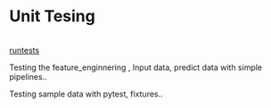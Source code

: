   <div class="jumbotron">
  <h1 class="display-3">Unit Tesing</h1><br>
   <a class="btn btn-primary btn-lg" href="#!" role="button">runtests</a>
  
  <p class="text-secondary">Testing the feature_enginnering , Input data, predict data with simple pipelines..</p>
 
</div>
<p class="text-primary">Testing sample data with pytest, fixtures..</p>
